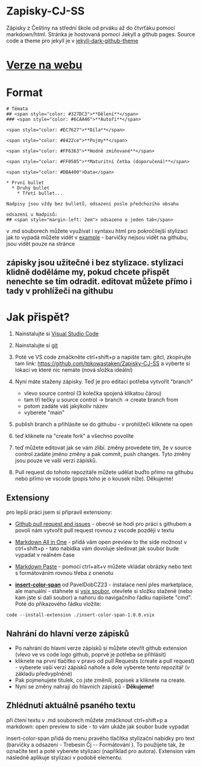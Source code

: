 # Zapisky-CJ-SS

Zápisky z Češtiny na střední škole od prváku až do čtvrťáku pomocí markdown/html. Stránka je hostovaná pomocí Jekyll a github pages. Source code a theme pro jekyll je v [jekyll-dark-github-theme](https://github.com/tpkowastaken/jekyll-dark-github-theme)

# [Verze na webu](https://tpkowastaken.github.io/Zapisky-CJ-SS/)

# Format
```
# Témata
## <span style="color: #327DC3">**Dělení**</span>
### <span style="color: #6CAA46">**Autoři**</span>

<span style="color: #EC7627">**Díla**</span>

<span style="color: #8422ce">**Pojmy**</span>

<span style="color: #FF6363">**Hodně zmiňované**</span>

<span style="color: #FF0505">**Maturitní četba (doporučená)**</span>

<span style="color: #DBA400">Data</span>

* První bullet
  * Druhý bullet
    * Třetí bullet...

Nadpisy jsou vždy bez bulletů, odsazení posle předchozího obsahu

odsazení u Nadpisů:
## <span style="margin-left: 2em"> odsazeno o jeden tab</span>
```
v .md souborech můžete využívat i syntaxu html pro pokročilejší stylizaci
jak to vypadá můžete vidět v [example](https://cj.trebesin.fun/example.html) - barvičky nejsou vidět na githubu, jsou vidět pouze na stránce

## zápisky jsou užitečné i bez stylizace. stylizaci klidně doděláme my, pokud chcete přispět nenechte se tím odradit. editovat můžete přímo i tady v prohlížeči na githubu

# Jak přispět?

1. Nainstalujte si [Visual Studio Code](https://code.visualstudio.com/Download)

2. Nainstalujte si [git](https://git-scm.com/download/win)

3. Poté ve VS code zmáčkněte ctrl+shift+p a napište tam: gitcl, zkopírujte tam link: https://github.com/tpkowastaken/Zapisky-CJ-SS a vyberte si lokaci ve které nic nemáte (nová složka ideální)

4. Nyní máte staženy zápisky. Teď je pro editaci potřeba vytvořit "branch"
    * vlevo source control (3 kolečka spojená klikatou čárou) 
    * tam tři tečky u source control -> branch -> create branch from 
    * potom zadáte váš jakýkoliv název
    * vyberete "main"

5. publish branch a přihlásíte se do githubu - v prohlížeči kliknete na open

6. teď kliknete na "create fork" a všechno povolíte

7. teď můžete editovat jak se vám zlíbí. změny provedete tím, že v source control zadáte jméno změny a pak commit, push changes. Tyto změny jsou pouze ve vaší verzi zápisků.

8. Pull request do tohoto repozitáře můžete udělat buďto přímo na githubu nebo přímo ve vscode (popis toho je o kousek níže). Děkujeme!

## Extensiony 
pro lepší práci jsem si připravil extensiony:

* [Github pull request and issues](https://marketplace.visualstudio.com/items?itemName=GitHub.vscode-pull-request-github) - obecně se hodí pro práci s githubem a povolí nám vytvořit pull request rovnou z vscode později v textu

* [Markdown All in One](https://marketplace.visualstudio.com/items?itemName=yzhang.markdown-all-in-one) - přidá vám open preview to the side možnost v ctrl+shift+p - tato nabídka vám dovoluje sledovat jak soubor bude vypadat v reálném čase

* [Markdown Paste](https://marketplace.visualstudio.com/items?itemName=telesoho.vscode-markdown-paste-image) - pomocí ctrl+alt+v můžete vkládat obrázky nebo text s formátováním rovnou třeba z onenotu

* [**insert-color-span**](https://github.com/tpkowastaken/Zapisky-CJ-SS/releases/download/v1.0.0/insert-color-span-1.0.0.vsix) od PavelDobCZ23 - instalace není přes marketplace, ale manuální - stáhnete si [vsix soubor](https://github.com/tpkowastaken/Zapisky-CJ-SS/releases/download/v1.0.0/insert-color-span-1.0.0.vsix), otevřete si složku stažené (nebo kam jste si dali soubor) a nahoru do navigačního řádku napíšete "cmd". Poté do příkazového řádku vložíte: 
```
code --install-extension ./insert-color-span-1.0.0.vsix
```
## Nahrání do hlavní verze zápisků
 - Po nahrání do hlavní verze zápisků si můžete otevřít github extension (vlevo ve vs code logo github, poprvé je potřeba se přihlásit)
 - kliknete na první tlačítko v pravo od pull Requests (create a pull request) - vyberete vaší verzi zápisků nahoře a dole vyberete tento repozitář (v základu předvyplněné)
 - Pak pojmenujete titulek, co jste změnili, popisek a kliknete na create.
-  Nyní se změny nahrají do hlavních zápisků - **Děkujeme!**

## Zhlédnutí aktuálně psaného textu

při čtení textu v .md souborech můžete zmáčknout ctrl+shift+p a markdown: open preview to side - to vám ukáže jak soubor bude vypadat

insert-color-span přidá do menu pravého tlačítka stylizační nabídky pro text (barvičky a odsazení - Trebesin Čj -- Formátování ). To použijete tak, že označíte text a poté vyberete stylizaci (například pro autora). Extension vám následně aplikuje stylizaci v podobě <span> elementu.
